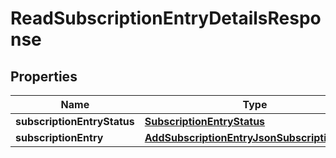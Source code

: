 
# ReadSubscriptionEntryDetailsResponse

## Properties
Name | Type | Description | Notes
------------ | ------------- | ------------- | -------------
**subscriptionEntryStatus** | [**SubscriptionEntryStatus**](SubscriptionEntryStatus.md) |  | 
**subscriptionEntry** | [**AddSubscriptionEntryJsonSubscriptionEntry**](AddSubscriptionEntryJsonSubscriptionEntry.md) |  | 



